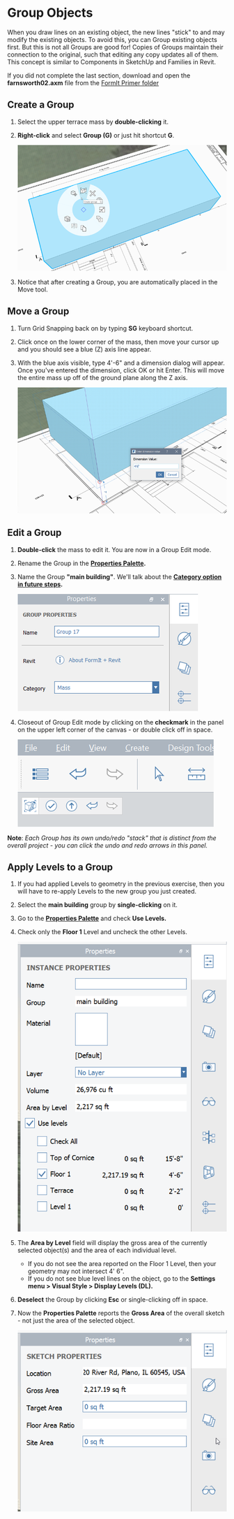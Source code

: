 # Group Objects

When you draw lines on an existing object, the new lines "stick" to and may modify the existing objects. To avoid this, you can Group existing objects first. But this is not all Groups are good for! Copies of Groups maintain their connection to the original, such that editing any copy updates all of them. This concept is similar to Components in SketchUp and Families in Revit.

If you did not complete the last section, download and open the **farnsworth02.axm** file from the [FormIt Primer folder](https://autodesk.app.box.com/s/thavswirrbflit27rbqzl26ljj7fu1uv/1/9025446442)

## Create a Group

1. Select the upper terrace mass by **double-clicking** it.
2. **Right-click** and select **Group \(G\)** or just hit shortcut **G**.

   ![](../../.gitbook/assets/c2f57781-ec11-4fbd-87b0-c5fd33ad8b07.png)

3. Notice that after creating a Group, you are automatically placed in the Move tool.

## Move a Group

1. Turn Grid Snapping back on by typing **SG** keyboard shortcut.
2. Click once on the lower corner of the mass, then move your cursor up and you should see a blue \(Z\) axis line appear.
3. With the blue axis visible, type 4'-6" and a dimension dialog will appear. Once you've entered the dimension, click OK or hit Enter. This will move the entire mass up off of the ground plane along the Z axis.

   ![](../../.gitbook/assets/293f6046-366c-43ca-858b-389f0c260be6.png)

## Edit a Group

1. **Double-click** the mass to edit it. You are now in a Group Edit mode.
2. Rename the Group in the [**Properties Palette**](https://github.com/FormIt3D/autodesk-formit-360-windows-help/tree/c377e7b8a3b8e43e684321d0b7de867608d317a3/tool-library/tool-bars-extended.md)**.**
3. Name the Group **"main building"**. We'll talk about the [**Category option in future steps**](revit-interop.md)**.**

   ![](../../.gitbook/assets/group-properties.png)

4. Closeout of Group Edit mode by clicking on the **checkmark** in the panel on the upper left corner of the canvas - or double click off in space.

   ![](../../.gitbook/assets/3b0e7944-9cb1-4852-9b3b-aedf75fc5270.png)

**Note**: _Each Group has its own undo/redo "stack" that is distinct from the overall project - you can click the undo and redo arrows in this panel._

## Apply Levels to a Group

1. If you had applied Levels to geometry in the previous exercise, then you will have to re-apply Levels to the new group you just created.
2. Select the **main building** group by **single-clicking** on it.
3. Go to the [**Properties Palette**](../../formit-introduction/tool-bars.md) and check **Use Levels.**
4. Check only the **Floor 1** Level and uncheck the other Levels.

   ![](../../.gitbook/assets/8b2036b8-b627-44a2-ada8-b901cdb380d2.png)

5. The **Area by Level** field will display the gross area of the currently selected object\(s\) and the area of each individual level.
   * If you do not see the area reported on the Floor 1 Level, then your geometry may not intersect 4' 6".
   * If you do not see blue level lines on the object, go to the **Settings menu &gt; Visual Style &gt; Display Levels \(DL\).**
6. **Deselect** the Group by clicking **Esc** or single-clicking off in space.
7. Now the **Properties Palette** reports the **Gross Area** of the overall sketch - not just the area of the selected object.

   ![](../../.gitbook/assets/grossarea.png)

